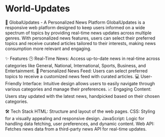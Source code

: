 ﻿# World-Updates
 📰 GlobalUpdates - A Personalized News Platform
GlobalUpdates is a responsive web platform designed to keep users informed on a wide spectrum of topics by providing real-time news updates across multiple genres. With personalized news features, users can select their preferred topics and receive curated articles tailored to their interests, making news consumption more relevant and engaging.

✨ Features
🕒 Real-Time News: Access up-to-date news in real-time across categories like General, National, International, Sports, Business, and Entertainment.
🎯 Personalized News Feed: Users can select preferred topics to receive a customized news feed with curated articles.
💻 User-Friendly Interface: Intuitive design allows users to easily navigate through various categories and manage their preferences.
📈 Engaging Content: Users stay updated with the latest news, handpicked based on their chosen categories.

🛠️ Tech Stack
HTML: Structure and layout of the web pages.
CSS: Styling for a visually appealing and responsive design.
JavaScript: Logic for handling data fetching, user preferences, and dynamic content.
Web API: Fetches news data from a third-party news API for real-time updates.
